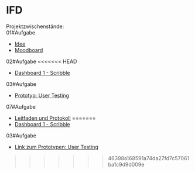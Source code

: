 # IFD
Projektzwischenstände: 
<br>
01#Aufgabe 
  - <a href="https://github.com/Sandra98p/IFD/blob/main/01%23Aufgabe/01%23Idee.pdf">Idee</a>
  - <a href="https://github.com/Sandra98p/IFD/blob/main/01%23Aufgabe/01%23Moodboard.pdf">Moodboard</a>

02#Aufgabe
<<<<<<< HEAD
  - <a href="https://github.com/Sandra98p/IFD/blob/main/02%23Aufgaben/02%23Aufgabe_IFD.pdf">Dashboard 1 - Scribble</a>

03#Aufgabe
  - <a href="https://xd.adobe.com/view/58713a8b-ff51-4169-bef7-0933c7184f6d-0d22/?fullscreen">Prototyp: User Testing</a>

07#Aufgabe
  - <a href="https://github.com/Sandra98p/IFD/blob/main/03%23Aufgabe/User-Testing_Leitfaden.pdf">Leitfaden und Protokoll</a>
=======
- <a href="https://github.com/Sandra98p/IFD/blob/main/02%23Aufgaben/02%23Aufgabe_IFD.pdf">Dashboard 1 - Scribble</a>

03#Aufgabe
- <a href="https://xd.adobe.com/view/11de97f6-4b5a-4db4-82c8-117b207aa709-448d/?fullscreen&hints=off">Link zum Prototypen: User Testing</a>

>>>>>>> 46398a168591a74da27fd7c57061ba1c9d9d009e
